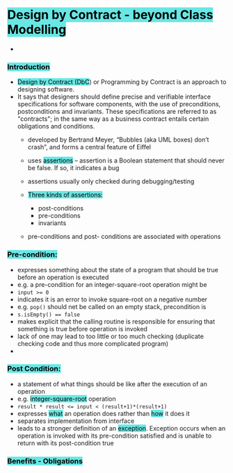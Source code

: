 # <mark style="background: #69E7E4;">Design by Contract - beyond Class Modelling</mark>
- 
### <mark style="background: #69E7E4;">Introduction</mark>

- <mark style="background: #69E7E4;">Design by Contract (DbC</mark>) or Programming by Contract is an approach to designing software.
- It says that designers should define precise and verifiable interface specifications for software components, with the use of preconditions, postconditions and invariants. These specifications are referred to as "contracts"; in the same way as a business contract entails certain obligations and conditions.
	- developed by Bertrand Meyer, “Bubbles (aka UML boxes) don’t crash”, and forms a central feature of Eiffel
	- uses <mark style="background: #69E7E4;">assertions</mark> – assertion is a Boolean statement that should never be false. If so, it indicates a bug
	- assertions usually only checked during debugging/testing
	
	- <mark style="background: #69E7E4;">Three kinds of assertions:</mark>
		- post-conditions
		- pre-conditions
		- invariants
		
	- pre-conditions and post- conditions are associated with operations
	
### <mark style="background: #69E7E4;">Pre-condition:</mark>

- expresses something about the state of a program that should be true before an operation is executed
- e.g. a pre-condition for an integer-square-root operation might be 
- ``input >= 0``
- indicates it is an error to invoke square-root on a negative number
- e.g. ``pop()`` should net be called on an empty stack, precondition is
- ``s.isEmpty() == false``
- makes explicit that the calling routine is responsible for ensuring that something is true before operation is invoked
- lack of one may lead to too little or too much checking (duplicate checking code and thus more complicated program)
- 
### <mark style="background: #69E7E4;">Post Condition:</mark>

- a statement of what things should be like after the execution of an operation
- e.g. <mark style="background: #69E7E4;">integer-square-root</mark> operation
- ``result * result <= input < (result+1)*(result+1)``
- expresses <mark style="background: #69E7E4;">what</mark> an operation does rather than <mark style="background: #69E7E4;">how</mark> it does it
- separates implementation from interface
- leads to a stronger definition of an <mark style="background: #69E7E4;">exception</mark>. Exception occurs when an operation is invoked with its pre-condition satisfied and is unable to return with its post-condition true

### <mark style="background: #69E7E4;">Benefits - Obligations</mark>

